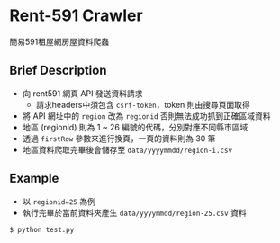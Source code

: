# Rent-591 Crawler

簡易591租屋網房屋資料爬蟲

## Brief Description

- 向 rent591 網頁 API 發送資料請求
  - 請求headers中須包含 `csrf-token`，token 則由搜尋頁面取得
- 將 API 網址中的 `region` 改為 `regionid` 否則無法成功抓到正確區域資料
- 地區 (regionid) 則為 1 ~ 26 編號的代碼，分別對應不同縣市區域
- 透過 `firstRow` 參數來進行換頁，一頁的資料則為 30 筆
- 地區資料爬取完畢後會儲存至 `data/yyyymmdd/region-i.csv` 


## Example
- 以 `regionid=25` 為例
- 執行完畢於當前資料夾產生 `data/yyyymmdd/region-25.csv` 資料
  
```
$ python test.py
```